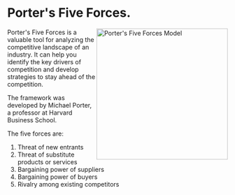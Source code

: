 # Porter's Five Forces.

<img src="https://upload.wikimedia.org/wikipedia/commons/2/2b/Elements_of_Industry_Structure.svg" alt="Porter's Five Forces Model" width="300" align="right" />

Porter's Five Forces is a valuable tool for analyzing the competitive landscape of an industry. It can help you identify the key drivers of competition and develop strategies to stay ahead of the competition.

The framework was developed by Michael Porter, a professor at Harvard Business School.

The five forces are:

1. Threat of new entrants
2. Threat of substitute products or services
3. Bargaining power of suppliers
4. Bargaining power of buyers
5. Rivalry among existing competitors

